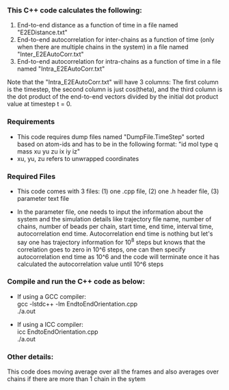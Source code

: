 ### This C++ code calculates the following:

1) End-to-end distance as a function of time in a file named "E2EDistance.txt"
2) End-to-end autocorrelation for inter-chains as a function of time (only when there are multiple chains in the system) in a file named "Inter_E2EAutoCorr.txt"
3) End-to-end autocorrelation for intra-chains as a function of time in a file named "Intra_E2EAutoCorr.txt"

Note that the "Intra_E2EAutoCorr.txt" will have 3 columns: The first column is the timestep, the second column is just cos(theta), and the third column is the dot product of the end-to-end vectors divided by the initial dot product value at timestep t = 0.

### Requirements

* This code requires dump files named "DumpFile.TimeStep" sorted based on atom-ids and has to be in the following format: "id mol type q mass xu yu zu ix iy iz"  
* xu, yu, zu refers to unwrapped coordinates

### Required Files

* This code comes with 3 files: (1) one .cpp file, (2) one .h header file, (3) parameter text file

* In the parameter file, one needs to input the information about the system and the simulation details like trajectory file name, number of chains, number of beads per chain, start time, end time, interval time, autocorrelation end time.  Autocorrelation end time is nothing but let's say one has trajectory information for 10<sup>8</sup> steps but knows that the correlation goes to zero in 10^6 steps, one can then specify autocorrelation end time as 10^6 and the code will terminate once it has calculated the autocorrelation value until 10^6 steps

### Compile and run the C++ code as below:

* If using a GCC compiler:  
    gcc -lstdc++ -lm  EndtoEndOrientation.cpp  
    ./a.out
    
* If using a ICC compiler:  
    icc EndtoEndOrientation.cpp  
    ./a.out
    
### Other details:

This code does moving average over all the frames and also averages over chains if there are more than 1 chain in the sytem
